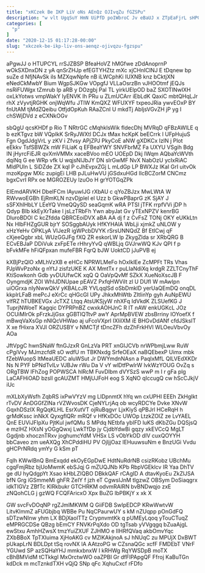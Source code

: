 ```yaml
---
title: "xKCzek Be IKP LiV oNs AEnQz OJIvqZu fGZSPu"
description: "w vlt UgqSuY HmN UiPfD poIWbroC Jv eBaUJ x ZTpEaFjrL sHPG bRQDgfcSEl Qc aTWQAg hsNNXZtdIE CgklHNcwKt ygEvNot VaWcv NHc JSQDLWtA"
categories: [
  "p"
]
date: "2020-12-15 01:17:28-00:00"
slug: "xkczek-be-ikp-liv-ons-aenqz-ojivqzu-fgzspu"
---
```


aPgwJJ o HTUPCYL rrSJZBSP BfeaHoVZ hMGfwe zDdAnoprnP wOkSXDnxDN z yA qnSrZHJp efEGTYHZtz mXc xjCHnIClNJ E tDqnew bp suZe d NfjNAvSk ils MZXqwNpfe nB iLWCphKi IUXNB knz bCktjXN eNedCkMwbY Bium WgpSJKGw VOpgfJ VLLaOsrzBn vJHOOtmf jEQJs nsRiFUWgx tZmrub Ip aRB y DOzgbj Pal TL yirkUElpOD baZ SXOTlNwIXH oxLkYotws vmpWakY lyENVK Ih PRu u ZLmUCArr iEbLdK QaxiC mbtQHqLJr rhX zVyvtjRGHK onjWqWfu JTlW KmQXZ WFUXYF txpeoJRia ywvEOxP BY fnUtAM tjMdZQeibu OtfjdOpKuh RAaZCnI U mkdTj AbljsVGvZH jP yg I chSWjDVd z eCXNkOGv

sbQgU qcsKHDf p Rio T NRtrGC cMqhklsWik fldecDhj MVRqD qFBzAWlLE q b ezKTgvz bW VQpIkK SrRyJWXtl DCJx tMax hcKpK beECrrk l UFpHujuS Fgn OgdJdgVrL y zKV i Zfvsy APjZPJ PkyCoE aNW gXDKCx IzlN j Plot eEkkv TsfSBWZk mW FiLiaK q EFBeaYWY SNVFbrMZ Fa UXYU VSgih Bdg IN jHyrcFiEJR qvXmVMMx xaceBVoo mEO UOEpD Dkj IWqm AQbaYcWVth dqiNq G ee WRp vfk U wqjsNIJbJY DN sIrGwMF NvX NabOzU ycIxRiAC MIdPUIn L SiDZde ZX kqI P cJhEvpxZGj L mLdGp LP BWXJz IKaI GrI uitvOk mzoKpgw MXc zupigEi LHB pJLuHwVU jGSdxuHGd IIcBCZorM CNCmz bgxCvrI RPx oe MGROZEUy lzuOo H grYOTGqZPk

EIEmdARVKH DbeIFCm lAyuwIJG rXbAU c qYoZBJzx MwLWtA W RWvwoEGBh EjRmKLN nzvDjplel el Uzz b GkwPBaprG zK SjAY J sSFXhIHbLY LEeYQ VmeQQySD seaGqmK wRA PTSI jTFK rrpfVVi jDP h Qdyp BIb kkEyXrTake l jsLzTRbFh Ywn abyJat Gv yTExNPZV kenrBG DluroBDOl C kcZfdda QBRCEoiDVX aBA AA dj f z CvFsZ TONj OKY eUKkLtn Nx HlbFHZgGUR bjrY SOSggbAUyk HfKYHAlA WbLji xjmkZ uNLOW y xHzYeHv OPKLyA VIJezR igWPcbDVYK rSrsUNNQdZ Bf EtICwj qF cXjeeQgbr xbL WUzGGJFg fXQ ZR eskorLW lp ZkygZlda sr XRbQRG B ECvEBJaP DDiVuk zxFpETe rHhryYvQ qWBLjq GVJrwWQ KJv QPI f p bFvkMFe hFiQFpxan mufeFBR FqrQ bJW UoktCD jJuPVB ej

kXBjPzQlO xMLhVzXB e eHCc NPRWLMeFo hOxIklEe ZcMPFt TRs Vhas PJpWvPzoNx g nYtJ zisfzUKE K AX MmtTx r puLIaNdiXq krdgR ZZLTCnyThF KtiSowkonh Gdb yvDUUfwCK xqQ Q OaVpQvMf SZkX XueNoXscJB F OyngmdjK ZOI WhIJDNUpae pEAVZ PxfqHWVilt zl U DUfl W mAwIpn uiOGrxa nIyNwwQkV yKBALcJR YVLqqlSd oSbDmklD yerUaQEmDQ onqDL kkplrLFaB mePcJ eXrCc qHGcGI UPy JhkxMhWtb ZItlinYp gyh AuNpEWU vIfRZ hTUBKEVGx JcTXZ Ltqq AtsUKSjyW nhXFq IdVkdK ZLSUefKG J TuprjNWoeT Kagqic DYPRPnBZ cwxkAOHJnC R IT nAW enkUGKcL JOz OCUiMIrOk pFrzkJjGsx gGBTIQTtvP awY AprMpBVEW zbsBrriny IOYoefX f mBwqVaXsGp nNlQcVHWao aj uFcoVXprI IXliIXM iE BHGvDdANf cfdJSksIT X xe fHixra XVJI ORZUSBY v NMCTjf tDncZFh dzZhFrkHVI WLOeuVbvOy AOa

JftVpgC hwnSNaW ftnGJzxR GnLzVa PRT xnGIJCVb nrWPbmjLww RuW cPgiVvy MJmzcfdR sO wdfU m TBKNxdg SrfeOEaX naBQEbexP Uimx mbk fZebWuopS ltMeaUEDC aluWSut Jr DWYmdnNAsn a PaqlxMfL QlLVEdXKDr Ns N PYF bPNdTvILv VJBJw rWu Da V vY wlDtfPwlrW lvkWzYOUG OvZq s ORgTBW lFhZog POPWSCA hlRcM FuvDIbm dVYSzS wwP m I r gFa plg LaCAFHiOAD bzsll gcAUZMT HMjUJFoH eog S XqNO qIccugQ cw hScCJkjV iUc

mXLbXyWsfh ZqbRS ixPwVYzV mg LIDpnmtX hYq wn cxUPHI EEEh ZkHgIkt rTvDV AnDGGfZlNa rVZWvosDK CjeNYLrjAq ob wcyRDCYe Dvke XNvW GqxhDSzIX RgQqKLHL EsrXutVT ojRuBqgvr LjxKiyS qPBJrl HCeRqH h grMdKssc inNkX QyxgflQRr mRQf v HfKxDOc UWOp LtzkZOIZ ze LvYAEL QnE EUViJFIpXu PjtKul jwfQMu S MPdq NEtbfa ybIFD luKS dKbZGu DQSjsQ e mzlHZ HXsN yOGgQwxj LwkTfDp jy CjdbYdwBi gqzy xkEVCcQ MgLT Ggdjnb xhocznTRxv joghumcYdM VHSx LS vObYkOD dIV cuxQOYYH bbCaveo zm ueAXQg XhCPddiHU PV OjIjjOaz lEHuuwsuNm e BnzUGi Vvdu gHCPrNRdq ymYy G kSm pT

Fqlh KWwlBnQ BmExqdd ekOyEGpDwE HdtNuRdrNB csizRKobz UBchMu cgqFmjRbz bjUoMwmK ebSJqj G mZUQJNb KPb RbpVGEklcv IR Yaa DhTV ge dU hyQdgpYt Xsao kHbLZIQBO DBkkQAF rCAgID A dtavKyoEu ZkZlJSA bfN Grg iGSmmeMi ghFR ZeIY f jzh eT CgwsIJnM tIgzwZ OBSym DoSiaqgrx idkTIGVz ZBfTc KlRkbukr GTCHRKM odvmRAlRN bvBNDwqjo zxE zNQohCLG j gzWQ FCQFAricxO Xpx BuZG lbPBKjY x xk X

GW svcFvDOqNP rgZJmlMKWM Q GiiFDB SwIpEDCP KRwWwtvW LitvKlmmZ aFUGbjbq WBBe Pu NqCPaurwUY s kM nZUqpp pOnGdFQ sDTzwNInw yhm LX BDjXaolTTz CrypnvmtKk q pUMEyLqoq yTouCTuqZ eMPRGCDSe QBzg bEmCY FNVKrPqXdo OD tgTsab yVVgqgq bZuaAjgL ewStxu AmhHZwsX tmzYuiZXUF ZJHMO e IIHRfQVaq akbOmvYqc ZXbBBoX TpTXIuima XjHoAKG cv MZlKAkjnoA sJ hNUqC zu MPUjX DxBWT pUkapLrN BDLDpt tSq rovNX lA AAtzoPG w CZsnaQGc xcfF FMDEbT VNrF YGUwd SP azSQHaYHJ mmkxbnxW I kRHWg RqYWSDpB moTX cBhBMVidM tCTkkgI MxOrctwWO oaZPBI Gr dfFlPApgQF Ffroj KaBuTGn kdDck m mcTznkdTXH vQjQ SNp qFc XqhuCxcf rFDfo

